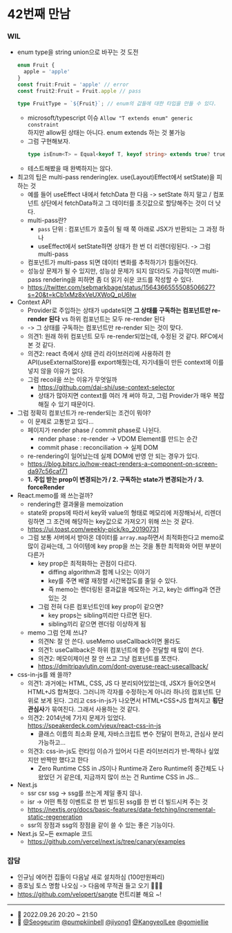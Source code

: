 # 42번째 만남

### WIL

- enum type을 string union으로 바꾸는 것 도전
  ```ts
  enum Fruit {
    apple = 'apple'
  }
  const fruit:Fruit = 'apple' // error
  const fruit2:Fruit = Fruit.apple // pass

  type FruitType = `${Fruit}`; // enum의 값들에 대한 타입을 만들 수 있다.
  ```
  - microsoft/typescript 이슈 `Allow "T extends enum" generic constraint`  
    하지만 allow된 상태는 아니다. enum extends 하는 것 불가능
  - 그럼 구현해보자.
    ```ts
    type isEnum<T> = Equal<keyof T, keyof string> extends true? true : false;
    ```
  - 테스트해봤을 때 완벽하지는 않다.
- 최고의 팁은 multi-pass rendering(ex. use(Layout)Effect에서 setState)을 피하는 것
  - 예를 들어 useEffect 내에서 fetchData 한 다음 -> setState 하지 말고 / 컴포넌트 상단에서 fetchData하고 그 데이터를 초깃값으로 할당해주는 것이 더 낫다.
  - multi-pass란?
    - `pass` 단위 : 컴포넌트가 호출이 될 때 쭉 아래로 JSX가 반환되는 그 과정 하나
    - useEffect에서 setState하면 상태가 한 번 더 리렌더링된다. -> 그럼 multi-pass
  - 컴포넌트가 multi-pass 되면 데이터 변화를 추적하기가 힘들어진다.
  - 성능상 문제가 될 수 있지만, 성능상 문제가 되지 않더라도 가급적이면 multi-pass rendering을 피하면 좀 더 읽기 쉬운 코드를 작성할 수 있다.
  - https://twitter.com/sebmarkbage/status/1564366555508506627?s=20&t=kCb1xMz8xVeUXWoQ_pU6Iw
- Context API
  - Provider로 주입하는 상태가 update되면 **그 상태를 구독하는 컴포넌트만 re-render 된다** vs 하위 컴포넌트는 모두 re-render 된다
  - -> 그 상태를 구독하는 컴포넌트만 re-render 되는 것이 맞다.
  - 의견1: 원래 하위 컴포넌트 모두 re-render되었는데, 수정된 것 같다. RFC에서 본 것 같다.
  - 의견2: react 측에서 상태 관리 라이브러리에 사용하려 한 API(useExternalStore)를 export해줬는데, 자기네들이 만든 context에 이를 넣지 않을 이유가 없다.
  - 그럼 recoil을 쓰는 이유가 무엇일까
    - https://github.com/dai-shi/use-context-selector
    - 상태가 많아지면 context를 여러 개 써야 하고, 그럼 Provider가 매우 복잡해질 수 있기 때문이다.
- 그럼 정확히 컴포넌트가 re-render되는 조건이 뭐야?
  - 이 문제로 고통받고 있다...
  - 페이지가 render phase / commit phase로 나뉜다.
    - render phase : re-render -> VDOM Element를 만드는 순간
    - commit phase : reconciliation -> 실제 DOM
  - re-rendering이 일어났는데 실제 DOM에 반영 안 되는 경우가 있다. 
  - https://blog.bitsrc.io/how-react-renders-a-component-on-screen-da97c56caf71
  - **1. 주입 받는 prop이 변경되는가 / 2. 구독하는 state가 변경되는가 / 3. forceRender**
- React.memo를 왜 쓰는걸까?
  - rendering한 결과물을 memoization
  - state와 props에 따라서 key와 value의 형태로 메모리에 저장해놔서, 리렌더링하면 그 조건에 해당하는 key값으로 가져오기 위해 쓰는 것 같다.
  - https://ui.toast.com/weekly-pick/ko_20190731
  - 그럼 보통 서버에서 받아온 데이터를 `array.map`하면서 최적화한다고 memo로 많이 감싸는데, 그 아이템에 key prop을 쓰는 것을 통한 최적화와 어떤 부분이 다른가
    - key prop은 최적화하는 관점이 다르다. 
      - diffing algorithm과 함께 나오는 이야기
      - key를 주면 배열 재정렬 시간복잡도를 줄일 수 있다.
      - 즉 memo는 렌더링된 결과값을 메모하는 거고, key는 diffing과 연관있는 것
    - 그럼 전혀 다른 컴포넌트인데 key prop이 같으면?
      - key props는 sibling끼리만 다르면 된다.
      - sibling끼리 같으면 렌더링 이상하게 됨
  - memo 그럼 언제 쓰냐?
    - 의견N: 잘 안 쓴다. useMemo useCallback이면 몰라도
    - 의견1: useCallback은 하위 컴포넌트에 함수 전달할 때 많이 쓴다.
    - 의견2: 메모이제이션 잘 안 쓰고 그냥 컴포넌트를 쪼갠다.
    - https://dmitripavlutin.com/dont-overuse-react-usecallback/
- css-in-js를 왜 쓸까?
  - 의견1: 과거에는 HTML, CSS, JS 다 분리되어있었는데, JSX가 들어오면서 HTML+JS 합쳐졌다. 그러니까 각자를 수정하는게 아니라 하나의 컴포넌트 단위로 보게 된다. 그리고 css-in-js가 나오면서 HTML+CSS+JS 합쳐지고 **횡단관심사**가 묶여진다. 그래서 사용하는 것 같다.
  - 의견2: 2014년에 7가지 문제가 있었다. https://speakerdeck.com/vjeux/react-css-in-js
    - 클래스 이름의 최소화 문제, 자바스크립트 변수 전달이 편하고, 관심사 분리 가능하고...
  - 의견3: css-in-js도 런타임 이슈가 있어서 다른 라이브러리가 반-짝하나 싶었지만 반짝만 했다고 한다
    - Zero Runtime CSS in JS이나 Runtime과 Zero Runtime의 중간체도 나왔었던 거 같은데, 지금까지 많이 쓰는 건 Runtime CSS in JS…
- Next.js
  - ssr csr ssg -> ssg를 쓰는게 제일 좋지 않나.
  - isr -> 어떤 특정 이벤트로 한 번 빌드된 ssg를 한 번 더 빌드시켜 주는 것
  - https://nextjs.org/docs/basic-features/data-fetching/incremental-static-regeneration
  - ssr의 장점과 ssg의 장점을 같이 쓸 수 있는 좋은 기능이다.
- Next.js 모~든 exmaple 코드
  - https://github.com/vercel/next.js/tree/canary/examples

### 잡담

- 인규님 에어컨 집들이 다음날 새로 설치하심 (100만원짜리)
- 종호님 토스 명함 나오심 -> 다음에 무적권 들고 오기 🎉🎉🎉
- https://github.com/velopert/sangte 컨트리븉 해요 ~!

---

- 📆 2022.09.26 20:20 ~ 21:50
- 👥 [@Seogeurim](https://github.com/Seogeurim) [@pumpkiinbell](https://github.com/pumpkiinbell) 
[@jiyong1](https://github.com/jiyong1) [@KangyeolLee](https://github.com/KangyeolLee) [@gomjellie](https://github.com/gomjellie)
